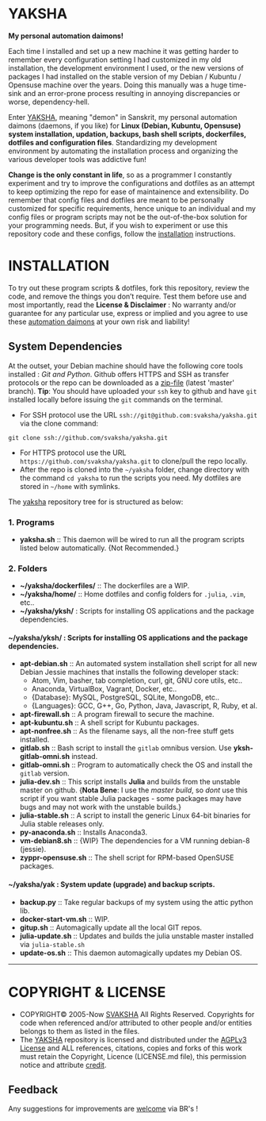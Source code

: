 # YAKSHA
__My personal automation daimons!__

Each time I installed and set up a new machine it was getting harder to remember every configuration setting I had customized in my old installation, the development environment I used, or the new versions of packages I had installed on the stable version of my Debian / Kubuntu / Opensuse machine over the years. Doing this manually was a huge time-sink and an error-prone process resulting in annoying discrepancies or worse, dependency-hell. 

Enter [YAKSHA][yaksha], meaning "demon" in Sanskrit, my personal automation daimons (daemons, if you like) for __Linux (Debian, Kubuntu, Opensuse) system installation, updation, backups, bash shell scripts, dockerfiles, dotfiles and configuration files__. Standardizing my development environment by automating the installation process and organizing the various developer tools was addictive fun!

__Change is the only constant in life__, so as a programmer I constantly experiment and try to improve the configurations and dotfiles as an attempt to keep optimizing the repo for ease of maintainence and extensibility. Do remember that config files and dotfiles are meant to be personally customized for specific requirements, hence unique to an individual and my config files or program scripts may not be the out-of-the-box solution for your programming needs. But, if you wish to experiment or use this repository code and these configs, follow the [installation](https://github.com/svaksha/yaksha#installation) instructions.

 [yaksha]: http://svaksha.github.io/yaksha "yaksha"

# INSTALLATION 
To try out these program scripts & dotfiles, fork this repository, review the code, and remove the things you don’t require. Test them before use and most importantly, read the __License & Disclaimer__ : No warranty and/or guarantee for any particular use, express or implied and you agree to use these [automation daimons][yaksha] at your own risk and liability! 

## System Dependencies
At the outset, your Debian machine should have the following core tools installed : _Git and Python_. Github offers HTTPS and SSH as transfer protocols or the repo can be downloaded as a [zip-file][download] (latest 'master' branch). __Tip__: You should have uploaded your `ssh` key to github and have `git` installed locally before issuing the `git` commands on the terminal.

+ For SSH protocol use the URL `ssh://git@github.com:svaksha/yaksha.git` via the clone command:
```
git clone ssh://github.com/svaksha/yaksha.git
```
+ For HTTPS protocol use the URL `https://github.com/svaksha/yaksha.git` to clone/pull the repo locally.
+ After the repo is cloned into the `~/yaksha` folder, change directory with the command `cd yaksha` to run the scripts you need. My dotfiles are stored in `~/home` with symlinks.

The [yaksha][yaksha] repository tree for is structured as below: 

### 1. Programs

+ __yaksha.sh__ :: This daemon will be wired to run all the program scripts listed below automatically. {Not Recommended.}

### 2. Folders
+ __~/yaksha/dockerfiles/__ :: The dockerfiles are a WIP.
+ __~/yaksha/home/__ :: Home dotfiles and config folders for `.julia`, `.vim`, etc..
+ __~/yaksha/yksh/__ : Scripts for installing OS applications and the package dependencies.


#### ~/yaksha/yksh/ : Scripts for installing OS applications and the package dependencies.
+ __apt-debian.sh__ :: An automated system installation shell script for all new Debian Jessie machines that installs the following developer stack: 
  * Atom, Vim, basher, tab completion, curl, git, GNU core utils, etc..
  * Anaconda, VirtualBox, Vagrant, Docker, etc..
  * {Database}: MySQL, PostgreSQL, SQLite, MongoDB, etc..
  * {Languages}: GCC, G++, Go, Python, Java, Javascript, R, Ruby, et al.
+ __apt-firewall.sh__ :: A program firewall to secure the machine.
+ __apt-kubuntu.sh__ :: A shell script for Kubuntu packages.
+ __apt-nonfree.sh__ :: As the filename says, all the non-free stuff gets installed.
+ __gitlab.sh__ :: Bash script to install the `gitlab` omnibus version. Use __yksh-gitlab-omni.sh__ instead.
+ __gitlab-omni.sh__ :: Program to automatically check the OS and install the `gitlab` version.
+ __julia-dev.sh__ :: This script installs __Julia__ and builds from the unstable master on github. {__Nota Bene__: I use the _master build_, so _dont_ use this script if you want stable Julia packages - some packages may have bugs and may not work with the unstable builds.}
+ __julia-stable.sh__ :: A script to install the generic Linux 64-bit binaries for Julia stable releases only. 
+ __py-anaconda.sh__ :: Installs Anaconda3.
+ __vm-debian8.sh__ :: {WIP} The dependencies for a VM running debian-8 (jessie).
+ __zyppr-opensuse.sh__ :: The shell script for RPM-based OpenSUSE packages.

#### ~/yaksha/yak : System update (upgrade) and backup scripts.
+ __backup.py__ :: Take regular backups of my system using the attic python lib.
+ __docker-start-vm.sh__ :: WIP.
+ __gitup.sh__ :: Automagically update all the local GIT repos.
+ __julia-update.sh__ :: Updates and builds the julia unstable master installed via `julia-stable.sh`
+ __update-os.sh__ :: This daemon automagically updates my Debian OS.

 [download]: https://github.com/svaksha/yaksha/archive/master.zip "download"

----

# COPYRIGHT & LICENSE
+ COPYRIGHT© 2005-Now [SVAKSHA](http://svaksha.com/pages/Bio) All Rights Reserved. Copyrights for code when referenced and/or attributed to other people and/or entities belongs to them as listed in the files. 
+ The [YAKSHA][yaksha] repository is licensed and distributed under the [AGPLv3 License](http://www.gnu.org/licenses/agpl-3.0.html) and ALL references, citations, copies and forks of this work must retain the Copyright, Licence (LICENSE.md file), this permission notice and attribute [credit](https://en.wikipedia.org/wiki/Creative_Commons_license#Attribution).

## Feedback
Any suggestions for improvements are [welcome](https://github.com/svaksha/yaksha/issues) via BR's !
